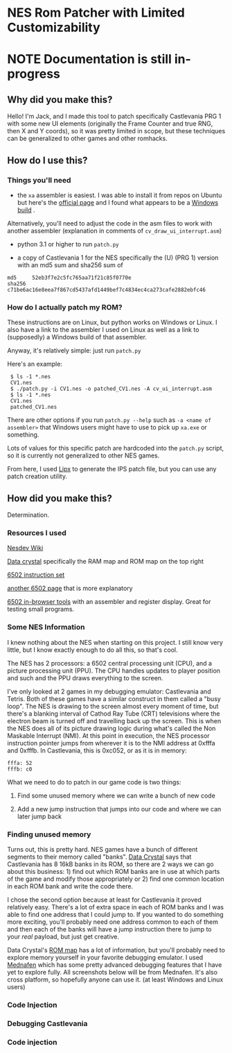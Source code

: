 # NES Rom Patcher with Limited Customizability

# NOTE Documentation is still in-progress

## Why did you make this?

Hello! I'm Jack, and I made this tool to patch specifically Castlevania PRG 1
with some new UI elements (originally the Frame Counter and true RNG, then X
and Y coords), so it was pretty limited in scope, but these techniques can be
generalized to other games and other romhacks.

## How do I use this?

### Things you'll need

* the `xa` assembler is easiest. I was able to install it from repos on
Ubuntu but here's the
[official page](https://www.floodgap.com/retrotech/xa/)
and I found what appears to be a
[Windows build](https://kh-labs.org/concepts/xa65/)
.

Alternatively, you'll need to adjust the code in the
asm files to work with another assembler (explanation in comments of
`cv_draw_ui_interrupt.asm`)

* python 3.1 or higher to run `patch.py`

* a copy of Castlevania 1 for the NES specifically the (U) (PRG 1) version
with an md5 sum and sha256 sum of

```
md5     52eb3f7e2c5fc765aa71f21c85f0770e
sha256  c71be6ac16e8eea7f867cd5437afd1449bef7c4834ec4ca273cafe2882ebfc46
```

### How do I actually patch my ROM?

These instructions are on Linux, but python works on Windows or Linux. I also have
a link to the assembler I used on Linux as well as a link to (supposedly) a Windows
build of that assembler.

Anyway, it's relatively simple: just run `patch.py`

Here's an example:

```
 $ ls -1 *.nes
 CV1.nes
 $ ./patch.py -i CV1.nes -o patched_CV1.nes -A cv_ui_interrupt.asm
 $ ls -1 *.nes
 CV1.nes
 patched_CV1.nes
```

There are other options if you run `patch.py --help` such as
`-a <name of assembler>` that Windows users might have to use to pick up
`xa.exe` or something.

Lots of values for this specific patch are hardcoded into the `patch.py` script,
so it is currently not generalized to other NES games.

From here, I used
[Lipx](https://github.com/kylon/Lipx)
to generate the IPS
patch file, but you can use any patch creation utility.

## How did you make this?

Determination.

### Resources I used

[Nesdev Wiki](https://wiki.nesdev.com/w/index.php/Nesdev_Wiki)

[Data crystal](https://datacrystal.romhacking.net/wiki/Castlevania)
specifically the RAM map and ROM map on the top right

[6502 instruction set](https://www.masswerk.at/6502/6502_instruction_set.html)

[another 6502 page](http://6502.org/tutorials/6502opcodes.html)
that is more explanatory

[6502 in-browser tools](https://skilldrick.github.io/easy6502/)
with an assembler and register display. Great for testing small programs.

### Some NES Information

I knew nothing about the NES when starting on this project. I still know very
little, but I know exactly enough to do all this, so that's cool.

The NES has 2 processors: a 6502 central processing unit (CPU), and a picture
processing unit (PPU). The CPU handles updates to player position and such
and the PPU draws everything to the screen.

I've only looked at 2 games in my debugging emulator: Castlevania and Tetris.
Both of these games have a similar construct in them called a "busy loop".
The NES is drawing to the screen almost every moment of time, but there's a
blanking interval of Cathod Ray Tube (CRT) televisions where the electron
beam is turned off and travelling back up the screen. This is when the NES
does all of its picture drawing logic during what's called the
Non Maskable Interrupt (NMI). At this point in execution, the NES processor
instruction pointer jumps from wherever it is to the NMI address at 0xfffa
and 0xfffb. In Castlevania, this is 0xc052, or as it is in memory:

```
fffa: 52
fffb: c0
```

What we need to do to patch in our game code is two things:

1. Find some unused memory where we can write a bunch of new code

1. Add a new jump instruction that jumps into our code and where we can later jump back

### Finding unused memory

Turns out, this is pretty hard. NES games have a bunch of different segments
to their memory called "banks".
[Data Crystal](https://datacrystal.romhacking.net/wiki/Castlevania)
says that
Castlevania has 8 16kB banks in its ROM, so there are 2 ways we can go about
this business: 1) find out which ROM banks are in use at which parts of the
game and modify those appropriately or 2) find one common location in each
ROM bank and write the code there.

I chose the second option because at least for Castlevania it proved
relatively easy. There's a lot of extra space in each of ROM banks and I was
able to find one address that I could jump to. If you wanted to do something
more exciting, you'll probably need one address common to each of them and
then each of the banks will have a jump instruction there to jump to your
*real* payload, but just get creative.

Data Crystal's
[ROM map](https://datacrystal.romhacking.net/wiki/Castlevania:ROM_map)
has a lot of information, but you'll probably need to explore memory yourself
in your favorite debugging emulator. I used
[Mednafen](https://mednafen.github.io/)
which has some pretty advanced debugging features that I have yet to explore
fully. All screenshots below will be from Mednafen. It's also cross platform,
so hopefully anyone can use it. (at least Windows and Linux users)

### Code Injection

### Debugging Castlevania

### Code injection





